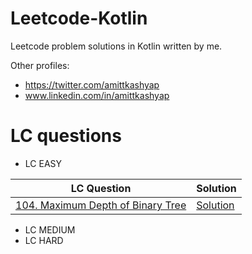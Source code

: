 
# Leetcode-Kotlin 
Leetcode problem solutions in Kotlin written by me. 

Other profiles:

* https://twitter.com/amittkashyap
* www.linkedin.com/in/amittkashyap


# LC questions 

* LC EASY

LC Question | Solution
------------ | -------------
[104. Maximum Depth of Binary Tree](https://leetcode.com/problems/maximum-depth-of-binary-tree/) | [Solution](https://github.com/amittkashyap/Leetcode-Kotlin/blob/master/Easy%20LC/104_Maximum_Depth_of_Binary_Tree.kt)

* LC MEDIUM 
* LC HARD

